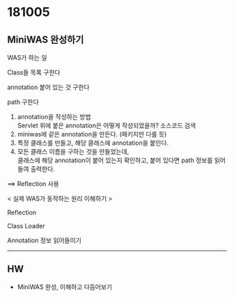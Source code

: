 # 181005

## MiniWAS 완성하기

WAS가 하는 일

Class들 목록 구한다

annotation 붙어 있는 것 구한다

path 구한다



1. annotation을 작성하는 방법  
   Servlet 위에 붙은 annotation은 어떻게 작성되었을까? 소스코드 검색
2. miniwas에 같은 annotation을 만든다. (패키지만 다를 듯)
3. 특정 클래스를 만들고, 해당 클래스에 annotation을 붙인다.
4. 모든 클래스 이름을 구하는 것을 만들었는데,  
   클래스에 해당 annotation이 붙어 있는지 확인하고, 붙어 있다면 path 정보를 읽어들여 출력한다.

==> Reflection 사용

< 실제 WAS가 동작하는 원리 이해하기 >

Reflection

Class Loader

Annotation 정보 읽어들이기



---

## HW

- MiniWAS 완성, 이해하고 다듬어보기









